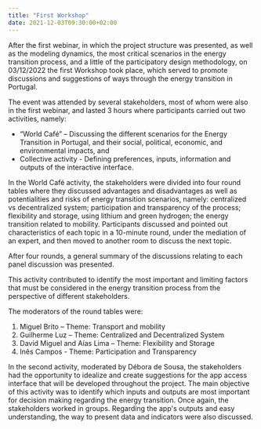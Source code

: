 ```yaml
---
title: "First Workshop"
date: 2021-12-03T09:30:00+02:00
---
```


After the first webinar, in which the project structure was presented, as well as the modeling dynamics, the most critical scenarios in the energy transition process, and a little of the participatory design methodology, 
on 03/12/2022 the first Workshop took place, which served to promote discussions and suggestions of ways through the energy transition in Portugal.

The event was attended by several stakeholders, most of whom were also in the first webinar, and lasted 3 hours where participants carried out two activities, namely:

* “World Café” – Discussing the different scenarios for the Energy Transition in Portugal, and their social, political, economic, and environmental impacts, and
* Collective activity - Defining preferences, inputs, information and outputs of the interactive interface.

In the World Café activity, the stakeholders were divided into four round tables where they discussed advantages and disadvantages as well as potentialities and risks of energy transition scenarios, namely: centralized vs decentralized system;
participation and transparency of the process; flexibility and storage, using lithium and green hydrogen; the energy transition related to mobility. Participants discussed and pointed out characteristics of each topic in a 10-minute round, under the mediation of an expert, 
and then moved to another room to discuss the next topic. 

After four rounds, a general summary of the discussions relating to each panel discussion was presented.

This activity contributed to identify the most important and limiting factors that must be considered in the energy transition process from the perspective of different stakeholders.

The moderators of the round tables were:

1. Miguel Brito – Theme: Transport and mobility
2. Guilherme Luz – Theme: Centralized and Decentralized System
3. David Miguel and Aías Lima – Theme: Flexibility and Storage
4. Inês Campos - Theme: Participation and Transparency

In the second activity, moderated by Débora de Sousa, the stakeholders had the opportunity to idealize and create suggestions for the app access interface that will be developed throughout the project. The main objective of this activity was to identify which inputs and outputs are 
most important for decision making regarding the energy transition. Once again, the stakeholders worked in groups. Regarding the app's outputs and easy understanding, the way to present data and indicators were also discussed.
